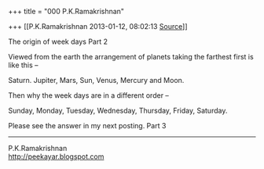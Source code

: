 +++
title = "000 P.K.Ramakrishnan"

+++
[[P.K.Ramakrishnan	2013-01-12, 08:02:13 [Source](https://groups.google.com/g/samskrita/c/jJRVwjgRQJ0)]]





  

The origin of week days Part 2



Viewed from the earth the arrangement of planets taking the farthest first is like this –



Saturn. Jupiter, Mars, Sun, Venus, Mercury and Moon.



Then why the week days are in a different order –

Sunday, Monday, Tuesday, Wednesday, Thursday, Friday, Saturday.



Please see the answer in my next posting. Part 3



  

-----------------------------------  
P.K.Ramakrishnan  
<http://peekayar.blogspot.com>

